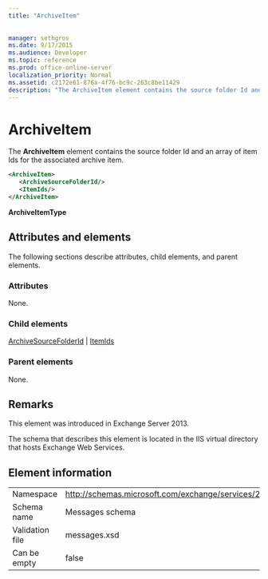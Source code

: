 ```yaml
---
title: "ArchiveItem"
 
 
manager: sethgros
ms.date: 9/17/2015
ms.audience: Developer
ms.topic: reference
ms.prod: office-online-server
localization_priority: Normal
ms.assetid: c2172e61-876a-4f76-bc9c-263c8be11429
description: "The ArchiveItem element contains the source folder Id and an array of item Ids for the associated archive item."
---
```


# ArchiveItem

The **ArchiveItem** element contains the source folder Id and an array of item Ids for the associated archive item. 
  
```XML
<ArchiveItem>
   <ArchiveSourceFolderId/>
   <ItemIds/>
</ArchiveItem>
```

 **ArchiveItemType**
## Attributes and elements

The following sections describe attributes, child elements, and parent elements.
  
### Attributes

None.
  
### Child elements

[ArchiveSourceFolderId](archivesourcefolderid.md) | [ItemIds](itemids.md)
  
### Parent elements

None.
  
## Remarks

This element was introduced in Exchange Server 2013.
  
The schema that describes this element is located in the IIS virtual directory that hosts Exchange Web Services.
  
## Element information

|||
|:-----|:-----|
|Namespace  <br/> |http://schemas.microsoft.com/exchange/services/2006/messages  <br/> |
|Schema name  <br/> |Messages schema  <br/> |
|Validation file  <br/> |messages.xsd  <br/> |
|Can be empty  <br/> |false  <br/> |
   

